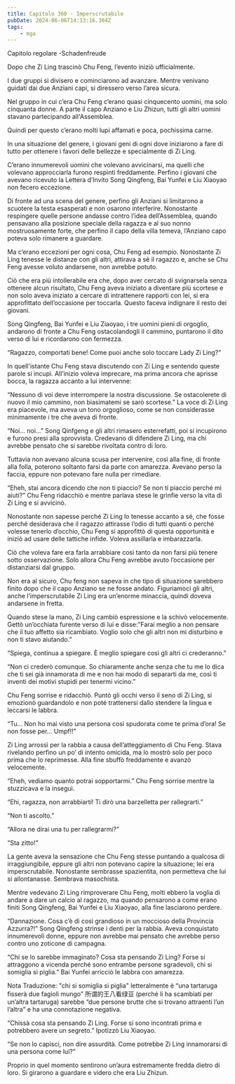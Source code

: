 ```yaml
---
title: Capitolo 360 - Imperscrutabile
pubDate: 2024-06-06T14:13:16.384Z
tags:
    - mga
---
```

                
Capitolo regolare
-Schadenfreude


Dopo che Zi Ling trascinò Chu Feng, l’evento iniziò ufficialmente.


I due gruppi si divisero e cominciarono ad avanzare. Mentre venivano guidati dai due Anziani capi, si diressero verso l’area sicura.


Nel gruppo in cui c’era Chu Feng c’erano quasi cinquecento uomini, ma solo cinquanta donne. A parte il capo Anziano e Liu Zhizun, tutti gli altri uomini stavano partecipando all'Assemblea.


Quindi per questo c’erano molti lupi affamati e poca, pochissima carne.


In una situazione del genere, i giovani geni di ogni dove iniziarono a fare di tutto per ottenere i favori delle bellezze e specialmente di Zi Ling.


C’erano innumerevoli uomini che volevano avvicinarsi, ma quelli che volevano approcciarla furono respinti freddamente. Perfino i giovani che avevano ricevuto la Lettera d’Invito Song Qingfeng, Bai Yunfei e Liu Xiaoyao non fecero eccezione.


Di fronte ad una scena del genere, perfino gli Anziani si limitarono a scuotere la testa esasperati e non osarono interferire. Nonostante respingere quelle persone andasse contro l’idea dell’Assemblea, quando pensavano alla posizione speciale della ragazza e al suo nonno mostruosamente forte, che perfino il capo della villa temeva, l’Anziano capo poteva solo rimanere a guardare.


Ma c’erano eccezioni per ogni cosa, Chu Feng ad esempio. Nonostante Zi Ling tenesse le distanze con gli altri, attirava a sé il ragazzo e, anche se Chu Feng avesse voluto andarsene, non avrebbe potuto.


Ciò che era più intollerabile era che, dopo aver cercato di svignarsela senza ottenere alcun risultato, Chu Feng aveva iniziato a diventare più scortese e non solo aveva iniziato a cercare di intrattenere rapporti con lei, si era approfittato dell’occasione per toccarla. Questo faceva indignare il resto dei giovani.


Song Qingfeng, Bai Yunfei e Liu Ziaoyao, i tre uomini pieni di orgoglio, andarono di fronte a Chu Feng ostacolandogli il cammino, puntarono il dito verso di lui e ricordarono con fermezza.


“Ragazzo, comportati bene! Come puoi anche solo toccare Lady Zi Ling?”


In quell'istante Chu Feng stava discutendo con Zi Ling e sentendo queste parole si incupì. All’inizio voleva imprecare, ma prima ancora che aprisse bocca, la ragazza accanto a lui intervenne:


“Nessuno di voi deve interrompere la nostra discussione. Se ostacolerete di nuovo il mio cammino, non biasimatemi se sarò scortese.” La voce di Zi Ling era piacevole, ma aveva un tono orgoglioso, come se non considerasse minimamente i tre che aveva di fronte.


“Noi… noi…” Song Qinfgeng e gli altri rimasero esterrefatti, poi si incupirono e furono presi alla sprovvista. Credevano di difendere Zi Ling, ma chi avrebbe pensato che si sarebbe rivoltata contro di loro.


Tuttavia non avevano alcuna scusa per intervenire, così alla fine, di fronte alla folla, poterono soltanto farsi da parte con amarezza. Avevano perso la faccia, eppure non potevano fare nulla per rimediare.


“Eheh, stai ancora dicendo che non ti piaccio? Se non ti piaccio perché mi aiuti?” Chu Feng ridacchiò e mentre parlava stese le grinfie verso la vita di Zi Ling e si avvicinò.


Nonostante non sapesse perché Zi Ling lo tenesse accanto a sé, che fosse perché desiderava che il ragazzo attirasse l’odio di tutti quanti o perché volesse tenerlo d’occhio, Chu Feng si approfittò di questa opportunità e iniziò ad usare delle tattiche infide. Voleva assillarla e imbarazzarla.


Ciò che voleva fare era farla arrabbiare così tanto da non farsi più tenere sotto osservazione. Solo allora Chu Feng avrebbe avuto l’occasione per distanziarsi dal gruppo.


Non era al sicuro, Chu feng non sapeva in che tipo di situazione sarebbero finito dopo che il capo Anziano se ne fosse andato. Figuriamoci gli altri, anche l’imperscrutabile Zi Ling era un’enorme minaccia, quindi doveva andarsene in fretta.


Quando stese la mano, Zi Ling cambiò espressione e la schivò velocemente. Gettò un’occhiata furente verso di lui e disse:”Farai meglio a non pensare che il tuo affetto sia ricambiato. Voglio solo che gli altri non mi disturbino e non ti stavo aiutando.”


“Spiega, continua a spiegare. È meglio spiegare così gli altri ci crederanno.”


“Non ci crederò comunque. So chiaramente anche senza che tu me lo dica che ti sei già innamorata di me e non hai modo di separarti da me, così ti inventi dei motivi stupidi per tenermi vicino.”


Chu Feng sorrise e ridacchiò. Puntò gli occhi verso il seno di Zi Ling, si emozionò guardandolo e non poté trattenersi dallo stendere la lingua e leccarsi le labbra.


“Tu… Non ho mai visto una persona così spudorata come te prima d’ora! Se non fosse per… Umpf!!”


Zi Ling arrossì per la rabbia a causa dell’atteggiamento di Chu Feng. Stava rivelando perfino un po’ di intento omicida, ma lo mostrò solo per poco prima che lo reprimesse. Alla fine sbuffò freddamente e avanzò velocemente.


“Eheh, vediamo quanto potrai sopportarmi.” Chu Feng sorrise mentre la stuzzicava e la inseguì.


“Ehi, ragazza, non arrabbiarti! Ti dirò una barzelletta per rallegrarti.”


“Non ti ascolto.”


“Allora ne dirai una tu per rallegrarmi?”


“Sta zitto!”


La gente aveva la sensazione che Chu Feng stesse puntando a qualcosa di irraggiungibile, eppure gli altri non potevano capire la situazione; lei era imperscrutabile. Nonostante sembrasse spazientita, non permetteva che lui si allontanasse. Sembrava masochista.


Mentre vedevano Zi Ling rimproverare Chu Feng, molti ebbero la voglia di andare a dare un calcio al ragazzo, ma quando pensarono a come erano finiti Song Qingfeng, Bai Yunfei e Liu Xiaoyao, alla fine lasciarono perdere.


“Dannazione. Cosa c’è di così grandioso in un moccioso della Provincia Azzurra?!” Song Qingfeng strinse i denti per la rabbia. Aveva conquistato innumerevoli donne, eppure non avrebbe mai pensato che avrebbe perso contro uno zoticone di campagna.


“Chi se lo sarebbe immaginato? Cosa sta pensando Zi Ling? Forse si attraggono a vicenda perché sono entrambe persone sgradevoli, chi si somiglia si piglia.” Bai Yunfei arricciò le labbra con amarezza.


Nota Traduzione: "chi si somiglia si piglia" letteralmente è “una tartaruga fisserà due fagioli mungo” 所谓的王八看绿豆 (perché li ha scambiati per un’altra tartaruga) sarebbe “due persone brutte che si trovano attraenti l’un l’altra” e ha una connotazione negativa.


“Chissà cosa sta pensando Zi Ling. Forse si sono incontrati prima e potrebbero avere un segreto.” Ipotizzò Liu Xiaoyao.


“Se non lo capisci, non dire assurdità. Come potrebbe Zi Ling innamorarsi di una persona come lui?”


Proprio in quel momento sentirono un’aura estremamente fredda dietro di loro. Si girarono a guardare e videro che era Liu Zhizun.




